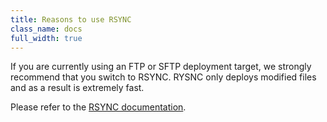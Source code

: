 ```yaml
---
title: Reasons to use RSYNC
class_name: docs
full_width: true
---
```


If you are currently using an FTP or SFTP deployment target, we strongly recommend that you switch to RSYNC. RYSNC only deploys modified files and as a result is extremely fast.

Please refer to the [RSYNC documentation](/docs/deployment/type-rsync).

